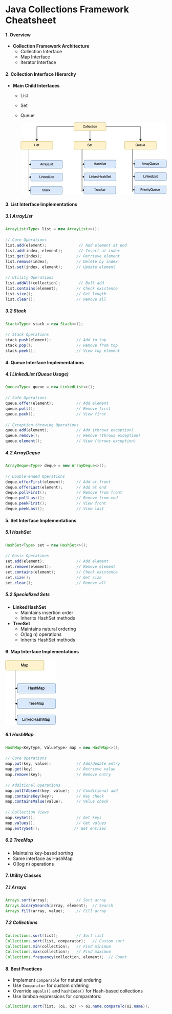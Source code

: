 # Java Collections Framework Cheatsheet

#### 1. Overview

- **Collection Framework Architecture**
  - Collection Interface
  - Map Interface
  - Iterator Interface

#### 2. Collection Interface Hierarchy

- **Main Child Interfaces**

  - List
  - Set
  - Queue

    ![image](resources/java_collections_1.jpg)

#### 3. List Interface Implementations

##### 3.1 ArrayList

```java
ArrayList<Type> list = new ArrayList<>();

// Core Operations
list.add(element);              // Add element at end
list.add(index, element);       // Insert at index
list.get(index);               // Retrieve element
list.remove(index);            // Delete by index
list.set(index, element);      // Update element

// Utility Operations
list.addAll(collection);        // Bulk add
list.contains(element);        // Check existence
list.size();                   // Get length
list.clear();                  // Remove all
```

##### 3.2 Stack

```java
Stack<Type> stack = new Stack<>();

// Stack Operations
stack.push(element);           // Add to top
stack.pop();                   // Remove from top
stack.peek();                  // View top element
```

#### 4. Queue Interface Implementations

##### 4.1 LinkedList (Queue Usage)

```java
Queue<Type> queue = new LinkedList<>();

// Safe Operations
queue.offer(element);          // Add element
queue.poll();                  // Remove first
queue.peek();                  // View first

// Exception-throwing Operations
queue.add(element);            // Add (throws exception)
queue.remove();                // Remove (throws exception)
queue.element();               // View (throws exception)
```

##### 4.2 ArrayDeque

```java
ArrayDeque<Type> deque = new ArrayDeque<>();

// Double-ended Operations
deque.offerFirst(element);     // Add at front
deque.offerLast(element);      // Add at end
deque.pollFirst();             // Remove from front
deque.pollLast();              // Remove from end
deque.peekFirst();             // View front
deque.peekLast();              // View last
```

#### 5. Set Interface Implementations

##### 5.1 HashSet

```java
HashSet<Type> set = new HashSet<>();

// Basic Operations
set.add(element);              // Add element
set.remove(element);           // Remove element
set.contains(element);         // Check existence
set.size();                    // Get size
set.clear();                   // Remove all
```

##### 5.2 Specialized Sets

- **LinkedHashSet**
  - Maintains insertion order
  - Inherits HashSet methods
- **TreeSet**
  - Maintains natural ordering
  - O(log n) operations
  - Inherits HashSet methods

#### 6. Map Interface Implementations

![image](resources/map_interface.jpg)

##### 6.1 HashMap

```java
HashMap<KeyType, ValueType> map = new HashMap<>();

// Core Operations
map.put(key, value);           // Add/Update entry
map.get(key);                  // Retrieve value
map.remove(key);               // Remove entry

// Additional Operations
map.putIfAbsent(key, value);   // Conditional add
map.containsKey(key);          // Key check
map.containsValue(value);      // Value check

// Collection Views
map.keySet();                  // Get keys
map.values();                  // Get values
map.entrySet();               // Get entries
```

##### 6.2 TreeMap

- Maintains key-based sorting
- Same interface as HashMap
- O(log n) operations

#### 7. Utility Classes

##### 7.1 Arrays

```java
Arrays.sort(array);            // Sort array
Arrays.binarySearch(array, element);  // Search
Arrays.fill(array, value);     // Fill array
```

##### 7.2 Collections

```java
Collections.sort(list);        // Sort list
Collections.sort(list, comparator);   // Custom sort
Collections.min(collection);   // Find minimum
Collections.max(collection);   // Find maximum
Collections.frequency(collection, element);  // Count
```

#### 8. Best Practices

- Implement `Comparable` for natural ordering
- Use `Comparator` for custom ordering
- Override `equals()` and `hashCode()` for Hash-based collections
- Use lambda expressions for comparators:

```java
Collections.sort(list, (o1, o2) -> o1.name.compareTo(o2.name));
```
